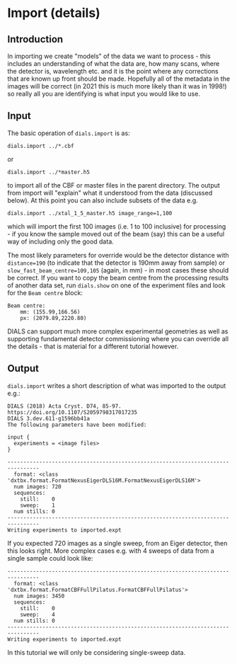 # Import (details)

## Introduction

In importing we create "models" of the data we want to process - this includes an understanding of what the data are, how many scans, where the detector is, wavelength etc. and it is the point where any corrections that are known up front should be made. Hopefully all of the metadata in the images will be correct (in 2021 this is much more likely than it was in 1998!) so really all you are identifying is what input you would like to use.

## Input

The basic operation of `dials.import` is as:

```
dials.import ../*.cbf
```

or

```
dials.import ../*master.h5
```

to import all of the CBF or master files in the parent directory. The output from import will "explain" what it understood from the data (discussed below). At this point you can also include subsets of the data e.g.

```
dials.import ../xtal_1_5_master.h5 image_range=1,100
```

which will import the first 100 images (i.e. 1 to 100 inclusive) for processing - if you know the sample moved out of the beam (say) this can be a useful way of including only the good data.

The most likely parameters for override would be the detector distance with `distance=190` (to indicate that the detector is 190mm away from sample) or `slow_fast_beam_centre=109,105` (again, in mm) - in most cases these should be correct. If you want to copy the beam centre from the processing results of another data set, run `dials.show` on one of the experiment files and look for the `Beam centre` block:

```
Beam centre: 
    mm: (155.99,166.56)
    px: (2079.89,2220.80)
```

DIALS can support much more complex experimental geometries as well as supporting fundamental detector commissioning where you can override all the details - that is material for a different tutorial however. 

## Output

`dials.import` writes a short description of what was imported to the output e.g.:

```
DIALS (2018) Acta Cryst. D74, 85-97. https://doi.org/10.1107/S2059798317017235
DIALS 3.dev.611-g1596bb41a
The following parameters have been modified:

input {
  experiments = <image files>
}

--------------------------------------------------------------------------------
  format: <class 'dxtbx.format.FormatNexusEigerDLS16M.FormatNexusEigerDLS16M'>
  num images: 720
  sequences:
    still:    0
    sweep:    1
  num stills: 0
--------------------------------------------------------------------------------
Writing experiments to imported.expt
```

If you expected 720 images as a single sweep, from an Eiger detector, then this looks right. More complex cases e.g. with 4 sweeps of data from a single sample could look like:

```
--------------------------------------------------------------------------------
  format: <class 'dxtbx.format.FormatCBFFullPilatus.FormatCBFFullPilatus'>
  num images: 3450
  sequences:
    still:    0
    sweep:    4
  num stills: 0
--------------------------------------------------------------------------------
Writing experiments to imported.expt
```

In this tutorial we will only be considering single-sweep data. 
